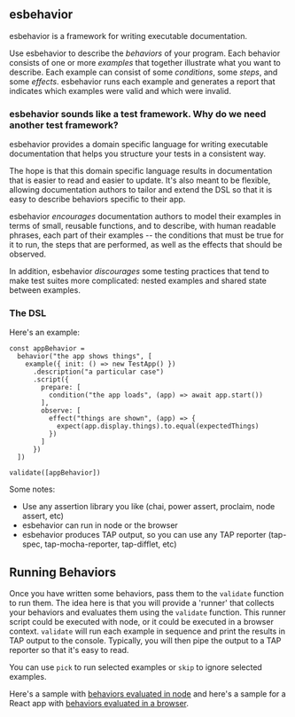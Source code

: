 ## esbehavior

esbehavior is a framework for writing executable documentation.

Use esbehavior to describe the *behaviors* of your program.
Each behavior consists of one or more *examples* that together illustrate what
you want to describe. Each example can consist of some *conditions*, some *steps*, and
some *effects*. esbehavior runs each example and generates a report that indicates which
examples were valid and which were invalid.

### esbehavior sounds like a test framework. Why do we need another test framework?

esbehavior provides a domain specific language for writing executable documentation
that helps you structure your tests in a consistent way.

The hope is that this domain specific language results in documentation that is
easier to read and easier to update. It's also meant to be flexible, allowing
documentation authors to tailor and extend the DSL so that it is easy to describe
behaviors specific to their app.

esbehavior *encourages* documentation authors to model their examples in terms of small,
reusable functions, and to describe, with human readable phrases, each part of their
examples -- the conditions that must be true for it to run, the steps that are
performed, as well as the effects that should be observed.

In addition, esbehavior *discourages* some testing practices that tend to make test suites
more complicated: nested examples and shared state between examples.


### The DSL

Here's an example:

```
const appBehavior =
  behavior("the app shows things", [
    example({ init: () => new TestApp() })
      .description("a particular case")
      .script({
        prepare: [
          condition("the app loads", (app) => await app.start())
        ],
        observe: [
          effect("things are shown", (app) => {
            expect(app.display.things).to.equal(expectedThings)
          })
        ]
      })
  ])

validate([appBehavior])
```

Some notes:
- Use any assertion library you like (chai, power assert, proclaim, node assert, etc)
- esbehavior can run in node or the browser
- esbehavior produces TAP output, so you can use any TAP reporter (tap-spec, tap-mocha-reporter, tap-difflet, etc)


## Running Behaviors

Once you have written some behaviors, pass them to the `validate` function to run them.
The idea here is that you will provide a 'runner' that collects your behaviors and
evaluates them using the `validate` function. This runner script could be executed
with node, or it could be executed in a browser context. `validate` will run each
example in sequence and print the results in TAP output to the console. Typically, you
will then pipe the output to a TAP reporter so that it's easy to read.

You can use `pick` to run selected examples or `skip` to ignore selected examples.

Here's a sample with [behaviors evaluated in node](../packages/node-sample) and here's
a sample for a React app with [behaviors evaluated in a browser](../packages/react-sample).
